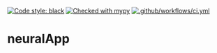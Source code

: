 [![Code style: black](https://img.shields.io/badge/code%20style-black-000000.svg)](https://github.com/psf/black)
[![Checked with mypy](http://www.mypy-lang.org/static/mypy_badge.svg)](http://mypy-lang.org/)
[![.github/workflows/ci.yml](https://github.com/SuldinVyacheslav/neuralApp/actions/workflows/ci.yml/badge.svg?branch=FirstRelease)](https://github.com/SuldinVyacheslav/neuralApp/actions/workflows/ci.yml)
# neuralApp

